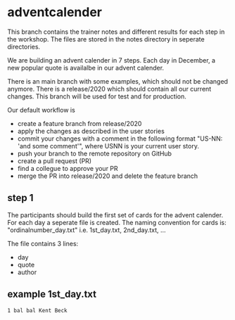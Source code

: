 # adventcalender


This branch contains the trainer notes and different results for each step in the workshop. The files are stored in the notes directory in seperate directories.

We are building an advent calender in 7 steps. Each day in December, a new popular quote is availalbe in our advent calender.

There is an main branch with some examples, which should not be changed anymore. There is a release/2020 which should contain all our current changes. This branch will be used for test and for production.

Our default workflow is 
* create a feature branch from release/2020
* apply the changes as described in the user stories
* commit your changes with a comment in the following format "US-NN: 'and some comment'", where USNN is your current user story.
* push your branch to the remote repository on GitHub
* create a pull request (PR)
* find a collegue to approve your PR
* merge the PR into release/2020 and delete the feature branch

## step 1
The participants should build the first set of cards for the advent calender. For each day a seperate file is created. The naming convention for cards is: "ordinalnumber_day.txt" i.e. 1st_day.txt, 2nd_day.txt, ...

The file contains 3 lines:
- day
- quote
- author

## example 1st_day.txt
`
1
bal bal
Kent Beck
`
